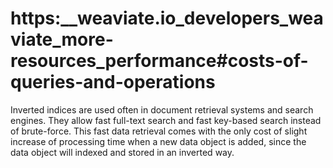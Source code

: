 # https:\_\_weaviate.io_developers_weaviate_more-resources_performance#costs-of-queries-and-operations

Inverted indices are used often in document retrieval systems and search engines. They allow fast full-text search and fast key-based search instead of brute-force. This fast data retrieval comes with the only cost of slight increase of processing time when a new data object is added, since the data object will indexed and stored in an inverted way.
